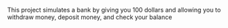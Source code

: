 This project simulates a bank by giving you 100 dollars and allowing you to withdraw money, deposit money, and check your balance
